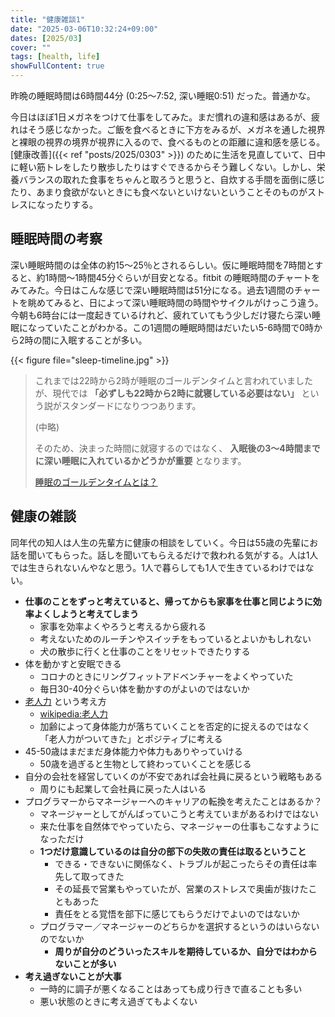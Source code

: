 ```yaml
---
title: "健康雑談1"
date: "2025-03-06T10:32:24+09:00"
dates: [2025/03]
cover: ""
tags: [health, life]
showFullContent: true
---
```


昨晩の睡眠時間は6時間44分 (0:25〜7:52, 深い睡眠0:51) だった。普通かな。

今日はほぼ1日メガネをつけて仕事をしてみた。まだ慣れの違和感はあるが、疲れはそう感じなかった。ご飯を食べるときに下方をみるが、メガネを通した視界と裸眼の視界の境界が視界に入るので、食べるものとの距離に違和感を感じる。[健康改善]({{< ref "posts/2025/0303" >}}) のために生活を見直していて、日中に軽い筋トレをしたり散歩したりはすぐできるからそう難しくない。しかし、栄養バランスの取れた食事をちゃんと取ろうと思うと、自炊する手間を面倒に感じたり、あまり食欲がないときにも食べないといけないということそのものがストレスになったりする。

## 睡眠時間の考察

深い睡眠時間のは全体の約15～25％とされるらしい。仮に睡眠時間を7時間とすると、約1時間〜1時間45分ぐらいが目安となる。fitbit の睡眠時間のチャートをみてみた。今日はこんな感じで深い睡眠時間は51分になる。過去1週間のチャートを眺めてみると、日によって深い睡眠時間の時間やサイクルがけっこう違う。今朝も6時台には一度起きているけれど、疲れていてもう少しだけ寝たら深い睡眠になっていたことがわかる。この1週間の睡眠時間はだいたい5-6時間で0時から2時の間に入眠することが多い。

{{< figure file="sleep-timeline.jpg" >}}

> これまでは22時から2時が睡眠のゴールデンタイムと言われていましたが、現代では **「必ずしも22時から2時に就寝している必要はない」** という説がスタンダードになりつつあります。
> 
> (中略)
> 
> そのため、決まった時間に就寝するのではなく、 **入眠後の3～4時間までに深い睡眠に入れているかどうかが重要** となります。
> 
> [睡眠のゴールデンタイムとは？](https://kanade-jibika.jp/sas/infomation/topics/%E7%9D%A1%E7%9C%A0%E3%81%AE%E3%82%B4%E3%83%BC%E3%83%AB%E3%83%87%E3%83%B3%E3%82%BF%E3%82%A4%E3%83%A0%E3%81%A8%E3%81%AF%EF%BC%9F/)

## 健康の雑談

同年代の知人は人生の先輩方に健康の相談をしていく。今日は55歳の先輩にお話を聞いてもらった。話しを聞いてもらえるだけで救われる気がする。人は1人では生きられないんやなと思う。1人で暮らしても1人で生きているわけではない。

* **仕事のことをずっと考えていると、帰ってからも家事を仕事と同じように効率よくしようと考えてしまう**
  * 家事を効率よくやろうと考えるから疲れる
  * 考えないためのルーチンやスイッチをもっているとよいかもしれない
  * 犬の散歩に行くと仕事のことをリセットできたりする
* 体を動かすと安眠できる
  * コロナのときにリングフィットアドベンチャーをよくやっていた
  * 毎日30-40分ぐらい体を動かすのがよいのではないか
* [老人力](https://www.chikumashobo.co.jp/product/9784480816061/) という考え方
  * [wikipedia:老人力](https://ja.wikipedia.org/wiki/%E8%80%81%E4%BA%BA%E5%8A%9B)
  * 加齢によって身体能力が落ちていくことを否定的に捉えるのではなく「老人力がついてきた」とポジティブに考える
* 45-50歳はまだまだ身体能力や体力もありやっていける
  * 50歳を過ぎると生物として終わっていくことを感じる
* 自分の会社を経営していくのが不安であれば会社員に戻るという戦略もある
  * 周りにも起業して会社員に戻った人はいる
* プログラマーからマネージャーへのキャリアの転換を考えたことはあるか？
  * マネージャーとしてがんばっていこうと考えていまがあるわけではない
  * 来た仕事を自然体でやっていたら、マネージャーの仕事もこなすようになっただけ
  * **1つだけ意識しているのは自分の部下の失敗の責任は取るということ**
    * できる・できないに関係なく、トラブルが起こったらその責任は率先して取ってきた
    * その延長で営業もやっていたが、営業のストレスで奥歯が抜けたこともあった
    * 責任をとる覚悟を部下に感じてもらうだけでよいのではないか
  * プログラマー／マネージャーのどちらかを選択するというのはいらないのでないか
    * **周りが自分のどういったスキルを期待しているか、自分ではわからないことが多い**
* **考え過ぎないことが大事**
  * 一時的に調子が悪くなることはあっても成り行きで直ることも多い
  * 悪い状態のときに考え過ぎてもよくない
